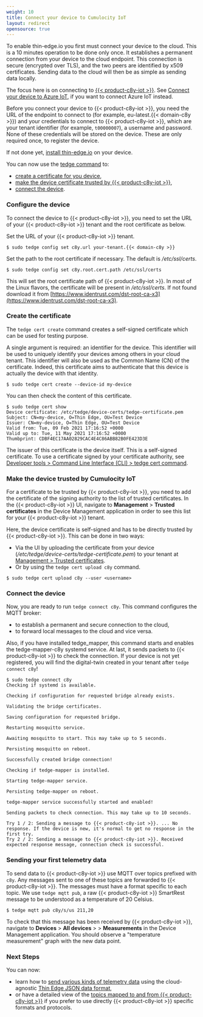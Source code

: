```yaml
---
weight: 10
title: Connect your device to Cumulocity IoT
layout: redirect
opensource: true
---
```


To enable thin-edge.io you first must connect your device to the cloud. This is a 10 minutes operation to be done only once. It establishes a permanent connection from your device to the cloud endpoint. This connection is secure (encrypted over TLS), and the two peers are identified by x509 certificates. Sending data to the cloud will then be as simple as sending data locally.

The focus here is on connecting to [{{< product-c8y-iot >}}](/concepts/introduction/).
See [Connect your device to Azure IoT](#connect-azure), if you want to connect Azure IoT instead.

Before you connect your device to {{< product-c8y-iot >}}, you need the URL of the endpoint to connect to (for example, eu-latest.{{< domain-c8y >}}) and your credentials to connect to {{< product-c8y-iot >}}, which are your tenant identifier (for example, `t00000007`), a username and password. None of these credentials will be stored on the device. These are only required once, to register the device.

If not done yet, [install thin-edge.io](/thin-edge/thin-edge-howto/#install-thin-edge) on your device.

You can now use the [tedge command](/thin-edge/thin-edge-developer-tools/#tedge-command) to:
* [create a certificate for you device](#create-the-certificate),
* [make the device certificate trusted by {{< product-c8y-iot >}}](#make-the-device-trusted-by-cumulocity-iot),
* [connect the device](#connect-the-device).

### Configure the device

To connect the device to {{< product-c8y-iot >}}, you need to set the URL of your {{< product-c8y-iot >}} tenant and the root certificate as below.

Set the URL of your {{< product-c8y-iot >}} tenant.

```
$ sudo tedge config set c8y.url your-tenant.{{< domain-c8y >}}
```

Set the path to the root certificate if necessary. The default is */etc/ssl/certs*.

```
$ sudo tedge config set c8y.root.cert.path /etc/ssl/certs
```

This will set the root certificate path of {{< product-c8y-iot >}}.
In most of the Linux flavors, the certificate will be present in */etc/ssl/certs*.
If not found download it from [https://www.identrust.com/dst-root-ca-x3](https://www.identrust.com/dst-root-ca-x3).

### Create the certificate

The `tedge cert create` command creates a self-signed certificate which can be used for testing purpose.

A single argument is required: an identifier for the device.
This identifier will be used to uniquely identify your devices among others in your cloud tenant. This identifier will also be used as the Common Name (CN) of the certificate.
Indeed, this certificate aims to authenticate that this device is actually the device with that identity.

```
$ sudo tedge cert create --device-id my-device
```

You can then check the content of this certificate.

```
$ sudo tedge cert show
Device certificate: /etc/tedge/device-certs/tedge-certificate.pem
Subject: CN=my-device, O=Thin Edge, OU=Test Device
Issuer: CN=my-device, O=Thin Edge, OU=Test Device
Valid from: Tue, 09 Feb 2021 17:16:52 +0000
Valid up to: Tue, 11 May 2021 17:16:52 +0000
Thumbprint: CDBF4EC17AA02829CAC4E4C86ABB82B0FE423D3E
```

The issuer of this certificate is the device itself.
This is a self-signed certificate.
To use a certificate signed by your certificate authority,
see [Developer tools > Command Line Interface (CLI) > tedge cert command](/thin-edge/thin-edge-developer-tools/#tedge-cert-command).

### Make the device trusted by Cumulocity IoT

For a certificate to be trusted by {{< product-c8y-iot >}},
you need to add the certificate of the signing authority to the list of trusted certificates.
In the {{< product-c8y-iot >}} UI, navigate to **Management** > **Trusted certificates** in the Device Management application in order to see this list for your {{< product-c8y-iot >}} tenant.

Here, the device certificate is self-signed and has to be directly trusted by {{< product-c8y-iot >}}.
This can be done in two ways:

* Via the UI by uploading the certificate from your device (*/etc/tedge/device-certs/tedge-certificate.pem*) to your tenant at [Management > Trusted certificates](/users-guide/device-management/#managing-trusted-certificates).
* Or by using the `tedge cert upload c8y` command.

```
$ sudo tedge cert upload c8y --user <username>
```

### Connect the device

Now, you are ready to run `tedge connect c8y`.
This command configures the MQTT broker:
* to establish a permanent and secure connection to the cloud,
* to forward local messages to the cloud and vice versa.

Also, if you have installed tedge_mapper, this command starts and enables the tedge-mapper-c8y systemd service.
At last, it sends packets to {{< product-c8y-iot >}} to check the connection.
If your device is not yet registered, you will find the digital-twin created in your tenant after `tedge connect c8y`!

```
$ sudo tedge connect c8y
Checking if systemd is available.

Checking if configuration for requested bridge already exists.

Validating the bridge certificates.

Saving configuration for requested bridge.

Restarting mosquitto service.

Awaiting mosquitto to start. This may take up to 5 seconds.

Persisting mosquitto on reboot.

Successfully created bridge connection!

Checking if tedge-mapper is installed.

Starting tedge-mapper service.

Persisting tedge-mapper on reboot.

tedge-mapper service successfully started and enabled!

Sending packets to check connection. This may take up to 10 seconds.

Try 1 / 2: Sending a message to {{< product-c8y-iot >}}. ... No response. If the device is new, it's normal to get no response in the first try.
Try 2 / 2: Sending a message to {{< product-c8y-iot >}}. Received expected response message, connection check is successful.
```

### Sending your first telemetry data

To send data to {{< product-c8y-iot >}} use MQTT over topics prefixed with `c8y`.
Any messages sent to one of these topics are forwarded to {{< product-c8y-iot >}}.
The messages must have a format specific to each topic.
We use `tedge mqtt pub`, a raw {{< product-c8y-iot >}} SmartRest message to be understood as a temperature of 20 Celsius.

```
$ tedge mqtt pub c8y/s/us 211,20
```

To check that this message has been received by {{< product-c8y-iot >}},
navigate to **Devices** > **All devices** > <your device id> > **Measurements** in the Device Management application.
You should observe a "temperature measurement" graph with the new data point.


### Next Steps

You can now:
* learn how to [send various kinds of telemetry data](#send-thin-edge-data)
  using the cloud-agnostic [Thin Edge JSON data format](/thin-edge/thin-edge-architecture/#thin-edge-json),
* or have a detailed view of the [topics mapped to and from {{< product-c8y-iot >}}](/thin-edge/thin-edge-developer-tools/#cumulocity-iot-mqtt-topics)
  if you prefer to use directly {{< product-c8y-iot >}} specific formats and protocols.
